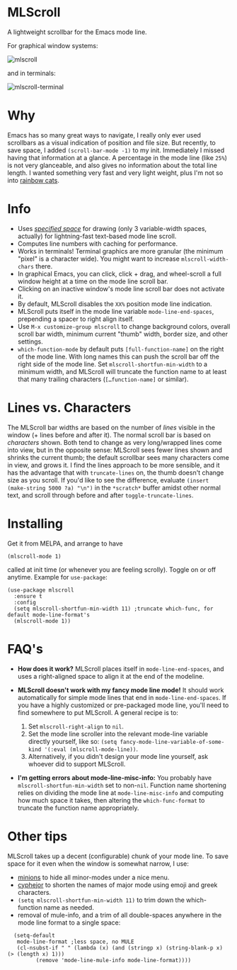 # MLScroll
A lightweight scrollbar for the Emacs mode line. 

For graphical window systems:

![mlscroll](https://user-images.githubusercontent.com/93749/116825204-38031880-ab5c-11eb-8252-5f60a61f45dd.gif)

and in terminals:

![mlscroll-terminal](https://user-images.githubusercontent.com/93749/116926527-7239ec00-ac28-11eb-910c-91daaf492284.gif)


# Why

Emacs has so many great ways to navigate, I really only ever used scrollbars as a visual indication of position and file size.  But recently, to save space, I added `(scroll-bar-mode -1)` to my init.  Immediately I missed having that information at a glance.  A percentage in the mode line (like `25%`) is not very glanceable, and also gives no information about the total line length.  I wanted something very fast and very light weight, plus I'm not so into [rainbow cats](https://github.com/TeMPOraL/nyan-mode).

# Info

- Uses [_specified space_](https://www.gnu.org/software/emacs/manual/html_node/elisp/Specified-Space.html) for drawing (only 3 variable-width spaces, actually) for lightning-fast text-based mode line scroll.
- Computes line numbers with caching for performance.
- Works in terminals! Terminal graphics are more granular (the minimum "pixel" is a character wide).  You might want to increase `mlscroll-width-chars` there. 
- In graphical Emacs, you can click, click + drag, and wheel-scroll a full window height at a time on the mode line scroll bar.
- Clicking on an inactive window's mode line scroll bar does not activate it. 
- By default, MLScroll disables the `XX%` position mode line indication.
- MLScroll puts itself in the mode line variable `mode-line-end-spaces`, prepending a spacer to right align itself.
- Use `M-x customize-group mlscroll` to change background colors, overall scroll bar width, minimum current "thumb" width, border size, and other settings.
- `which-function-mode` by default puts `[full-function-name]` on the right of the mode line.  With long names this can push the scroll bar off the right side of the mode line.  Set `mlscroll-shortfun-min-width` to a minimum width, and MLScroll will truncate the function name to at least that many trailing characters (`[…function-name]` or similar). 

# Lines vs. Characters

The MLScroll bar widths are based on the number of _lines_ visible in the window (+ lines before and after it). The normal scroll bar is based on _characters_ shown. Both tend to change as very long/wrapped lines come into view, but in the opposite sense: MLScroll sees fewer lines shown and shrinks the current thumb; the default scrollbar sees many characters come in view, and grows it.  I find the lines approach to be more sensible, and it has the advantage that with `truncate-lines` on, the thumb doesn't change size as you scroll.  If you'd like to see the difference, evaluate `(insert (make-string 5000 ?a) "\n")` in the `*scratch*` buffer amidst other normal text, and scroll through before and after `toggle-truncate-lines`.

# Installing

Get it from MELPA, and arrange to have

```elisp
(mlscroll-mode 1)
```

called at init time (or whenever you are feeling scrolly). Toggle on or off anytime. Example for `use-package`:

```elisp
(use-package mlscroll
  :ensure t
  :config
  (setq mlscroll-shortfun-min-width 11) ;truncate which-func, for default mode-line-format's
  (mlscroll-mode 1))
```
# FAQ's

- **How does it work?** MLScroll places itself in `mode-line-end-spaces`, and uses a right-aligned space to align it at the end of the modeline.

- **MLScroll doesn't work with my fancy mode line mode!** It should work automatically for simple mode lines that end in `mode-line-end-spaces`.  If you have a highly customized or pre-packaged mode line, you'll need to find somewhere to put MLScroll.  A general recipe is to:
	1. Set `mlscroll-right-align` to `nil`.
	2. Set the mode line scroller into the relevant mode-line variable directly yourself, like so: `(setq fancy-mode-line-variable-of-some-kind '(:eval (mlscroll-mode-line))`. 
	3. Alternatively, if you didn't design your mode line yourself, ask whoever did to support MLScroll. 

- **I'm getting errors about mode-line-misc-info:** You probably have `mlscroll-shortfun-min-width` set to non-`nil`.  Function name shortening relies on dividing the mode line at `mode-line-misc-info` and computing how much space it takes, then altering the `which-func-format` to truncate the function name appropriately. 

# Other tips

MLScroll takes up a decent (configurable) chunk of your mode line.  To save space for it even when the window is somewhat narrow, I use:

- [minions](https://github.com/tarsius/minions) to hide all minor-modes under a nice menu. 
- [cyphejor](https://github.com/mrkkrp/cyphejor) to shorten the names of major mode using emoji and greek characters. 
- `(setq mlscroll-shortfun-min-width 11)` to trim down the which-function name as needed. 
- removal of mule-info, and a trim of all double-spaces anywhere in the mode line format to a single space:
```elisp
  (setq-default
   mode-line-format ;less space, no MULE
   (cl-nsubst-if " " (lambda (x) (and (stringp x) (string-blank-p x) (> (length x) 1)))
		 (remove 'mode-line-mule-info mode-line-format))))
```
